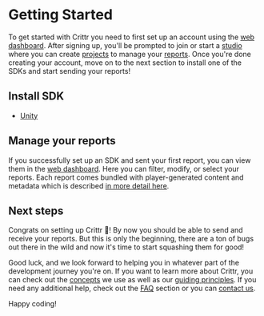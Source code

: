 # Getting Started

To get started with Crittr you need to first set up an account using the [web dashboard](https://dashboard.crittr.co). After signing up, you'll be prompted to join or start a [studio](/concepts#studio) where you can create [projects](/concepts#projects) to manage your [reports](/concepts#reports). Once you're done creating your account, move on to the next section to install one of the SDKs and start sending your reports!

## Install SDK

* [Unity](/unity-sdk)

## Manage your reports

If you successfully set up an SDK and sent your first report, you can view them in the [web dashboard](https://dashboard.crittr.co/reports). Here you can filter, modify, or select your reports. Each report comes bundled with player-generated content and metadata which is described [in more detail here](/concepts#reports).

## Next steps

Congrats on setting up Crittr 🎉! By now you should be able to send and receive your reports. But this is only the beginning, there are a ton of bugs out there in the wild and now it's time to start squashing them for good!

Good luck, and we look forward to helping you in whatever part of the development journey you're on. If you want to learn more about Crittr, you can check out the [concepts](/concepts) we use as well as our [guiding principles](/principles). If you need any additional help, check out the [FAQ](/support#faq) section or you can [contact us](/support#contact-us).

Happy coding!

